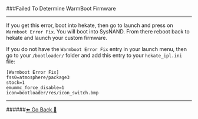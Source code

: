 ###Failed To Determine WarmBoot Firmware
***
If you get this error, boot into hekate, then go to launch and press on `Warmboot Error Fix`.
You will boot into SysNAND. From there reboot back to hekate and launch your custom firmware. 

If you do not have the `Warmboot Error Fix` entry in your launch menu, then go to your `/bootloader/` folder and add this entry to your `hekate_ipl.ini` file:
```
[Warmboot Error Fix]
fss0=atmosphere/package3
stock=1
emummc_force_disable=1
icon=bootloader/res/icon_switch.bmp
```


***
######[⬅️ Go Back 🦝](https://rentry.org/SwitchFAQ)